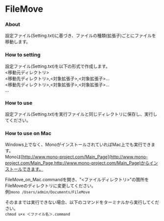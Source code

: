 FileMove
========
### About
設定ファイル(Setting.txt)に基づき、ファイルの種類(拡張子)ごとにファイルを移動します。

### How to setting
設定ファイル(Setting.txt)を以下の形式で作成します。   
<移動元ディレクトリ>   
<移動先ディレクトリ>,<対象拡張子>,<対象拡張子>...   
<移動先ディレクトリ>,<対象拡張子>,<対象拡張子>...   
...

### How to use
設定ファイル(Setting.txt)を実行ファイルと同じディレクトリに保存し、実行してください。

### How to use on Mac
Windows上でなく、MonoがインストールされていればMac上でも実行できます。   
Monoは[http://www.mono-project.com/Main_Page](http://www.mono-project.com/Main_Page,http://www.mono-project.com/Main_Page)からインストールできます。

FileMove_on_Mac.commandを開き、"<ファイルディレクトリ>"の箇所をFileMoveのディレクトリに変更してください。   
例)`mono /Users/admin/Documents/FileMove`
   
そのままでは実行できない場合、以下のコマンドをターミナルから実行してください。  
`chmod u+x ＜ファイル名＞.command`